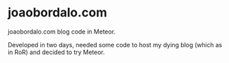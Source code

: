 # joaobordalo.com
joaobordalo.com blog code in Meteor.

Developed in two days, needed some code to host my dying blog (which as in RoR) and decided to try Meteor.
